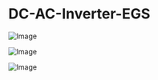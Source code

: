 # DC-AC-Inverter-EGS

![Image](https://github.com/user-attachments/assets/738ea2b5-321f-4d25-b8da-9189043e828c)

![Image](https://github.com/user-attachments/assets/794171b4-85b2-442d-8d78-883d3ae53766)

![Image](https://github.com/user-attachments/assets/6d1275ff-82cd-4d29-9906-55326bb0cf6e)
